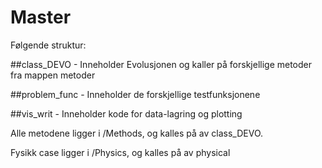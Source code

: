 # Master

Følgende struktur:

##class_DEVO - Inneholder Evolusjonen og kaller på forskjellige metoder fra mappen metoder


##problem_func - Inneholder de forskjellige testfunksjonene


##vis_writ - Inneholder kode for data-lagring og plotting

Alle metodene ligger i /Methods, og kalles på av class_DEVO.


Fysikk case ligger i /Physics, og kalles på av physical
